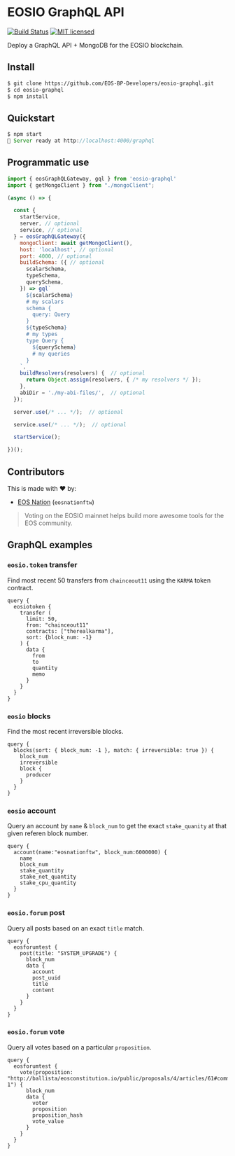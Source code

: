 # EOSIO GraphQL API

[![Build Status](https://travis-ci.org/EOS-BP-Developers/eosio-graphql.svg?branch=master)](https://travis-ci.org/EOS-BP-Developers/eosio-graphql)
[![MIT licensed](https://img.shields.io/badge/license-MIT-blue.svg)](https://raw.githubusercontent.com/EOS-BP-Developers/eosio-graphql/master/LICENSE)

Deploy a GraphQL API + MongoDB for the EOSIO blockchain.

## Install

```bash
$ git clone https://github.com/EOS-BP-Developers/eosio-graphql.git
$ cd eosio-graphql
$ npm install
```

## Quickstart

```javascript
$ npm start
🚀 Server ready at http://localhost:4000/graphql
```

## Programmatic use

```js
import { eosGraphQLGateway, gql } from 'eosio-graphql'
import { getMongoClient } from "./mongoClient";

(async () => {

  const {
    startService,
    server, // optional
    service, // optional
  } = eosGraphQLGateway({
    mongoClient: await getMongoClient(),
    host: 'localhost', // optional
    port: 4000, // optional
    buildSchema: ({ // optional
      scalarSchema,
      typeSchema,
      querySchema,
    }) => gql`
      ${scalarSchema}
      # my scalars
      schema {
        query: Query
      }
      ${typeSchema}
      # my types
      type Query {
        ${querySchema}
        # my queries
      }
    `,
    buildResolvers(resolvers) {  // optional
      return Object.assign(resolvers, { /* my resolvers */ });
    },
    abiDir = './my-abi-files/',  // optional
  });

  server.use(/* ... */);  // optional

  service.use(/* ... */);  // optional

  startService();

})();
```

## Contributors

This is made with ♥ by:

- [EOS Nation](https://eosnation.io) (`eosnationftw`)

> Voting on the EOSIO mainnet helps build more awesome tools for the EOS community.


## GraphQL examples

### `eosio.token` transfer

Find most recent 50 transfers from `chainceout11` using the `KARMA` token contract.

```gql
query {
  eosiotoken {
    transfer (
      limit: 50,
      from: "chainceout11"
      contracts: ["therealkarma"],
      sort: {block_num: -1}
    ) {
      data {
        from
        to
        quantity
        memo
      }
    }
  }
}
```

### `eosio` blocks

Find the most recent irreversible blocks.

```
query {
  blocks(sort: { block_num: -1 }, match: { irreversible: true }) {
    block_num
    irreversible
    block {
      producer
    }
  }
}
```

### `eosio` account

Query an account by `name` & `block_num` to get the exact `stake_quanity` at that given referen block number.

```gql
query {
  account(name:"eosnationftw", block_num:6000000) {
    name
    block_num
    stake_quantity
    stake_net_quantity
    stake_cpu_quantity
  }
}
```

### `eosio.forum` post

Query all posts based on an exact `title` match.

```gql
query {
  eosforumtest {
    post(title: "SYSTEM_UPGRADE") {
      block_num
      data {
        account
        post_uuid
        title
        content
      }
    }
  }
}
```

### `eosio.forum` vote

Query all votes based on a particular `proposition`.

```gql
query {
  eosforumtest {
    vote(proposition: "http://ballista/eosconstitution.io/public/proposals/4/articles/61#comment-1") {
      block_num
      data {
        voter
        proposition
        proposition_hash
        vote_value
      }
    }
  }
}
```

